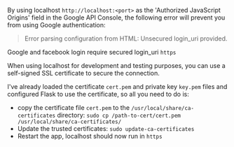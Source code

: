 By using localhost ``http://localhost:<port>`` as the 'Authorized JavaScript Origins' field in the Google API Console, the following error will prevent you from using Google authentication:
> Error parsing configuration from HTML: Unsecured login_uri provided.

Google and facebook login require secured login_uri ``https`` 

When using localhost for development and testing purposes, you can use a self-signed SSL certificate to secure the connection.

I've already loaded the certificate ``cert.pem`` and private key ``key.pem`` files and configured Flask to use the certificate, so all you need to do is:
- copy the certificate file ``cert.pem`` to the ``/usr/local/share/ca-certificates`` directory: ``sudo cp /path-to-cert/cert.pem /usr/local/share/ca-certificates/``
- Update the trusted certificates: ``sudo update-ca-certificates
``
- Restart the app, localhost should now run in ``https``

